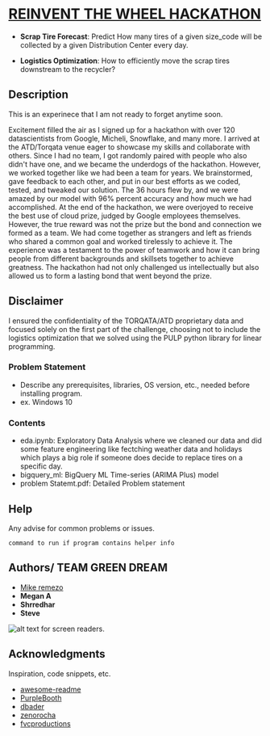 # [REINVENT THE WHEEL HACKATHON](https://www.reinvent-the-wheel.com/)

* __Scrap Tire Forecast__: Predict How many tires of a given size_code will be collected by a given Distribution Center every day.

* __Logistics Optimization__: How to efficiently move the scrap tires downstream to the recycler?

## Description

This is an experinece that I am not ready to forget anytime soon.

Excitement filled the air as I signed up for a hackathon with over 120 datascientists from Google, Micheli, Snowflake, and many more. I arrived at the ATD/Torqata venue eager to showcase my skills and collaborate with others. Since I had no team, I got randomly paired with people who also didn't have one, and we became the underdogs of the hackathon. However, we worked together like we had been a team for years. We brainstormed, gave feedback to each other, and put in our best efforts as we coded, tested, and tweaked our solution. The 36 hours flew by, and we were amazed by our model with 96% percent accuracy and  how much we had accomplished. At the end of the hackathon, we were overjoyed to receive the best use of cloud prize, judged by Google employees themselves. However, the true reward was not the prize but the bond and connection we formed as a team. We had come together as strangers and left as friends who shared a common goal and worked tirelessly to achieve it. The experience was a testament to the power of teamwork and how it can bring people from different backgrounds and skillsets together to achieve greatness. The hackathon had not only challenged us intellectually but also allowed us to form a lasting bond that went beyond the prize.

## Disclaimer

I ensured the confidentiality of the TORQATA/ATD proprietary data and focused solely on the first part of the challenge, choosing not to include the logistics optimization that we solved using the PULP python library for linear programming.

### Problem Statement

* Describe any prerequisites, libraries, OS version, etc., needed before installing program.
* ex. Windows 10

### Contents

* eda.ipynb: Exploratory Data Analysis where we cleaned our data and did some feature engineering like fectching weather data and holidays which plays a big role if someone does decide to replace tires on a specific day.
* bigquery_ml: BigQuery ML Time-series (ARIMA Plus) model
* problem Statemt.pdf: Detailed Problem statement





## Help

Any advise for common problems or issues.
```
command to run if program contains helper info
```

## Authors/ TEAM GREEN DREAM


* [Mike remezo](https://www.linkedin.com/in/mike-remezo/)
* __Megan A__
* __Shrredhar__
* __Steve__

![alt text for screen readers](/BestUseofCloud.jpeg "Green Dream Team").


## Acknowledgments

Inspiration, code snippets, etc.
* [awesome-readme](https://github.com/matiassingers/awesome-readme)
* [PurpleBooth](https://gist.github.com/PurpleBooth/109311bb0361f32d87a2)
* [dbader](https://github.com/dbader/readme-template)
* [zenorocha](https://gist.github.com/zenorocha/4526327)
* [fvcproductions](https://gist.github.com/fvcproductions/1bfc2d4aecb01a834b46)